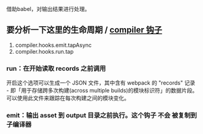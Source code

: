 
借助babel，对输出结果进行处理。

## 要分析一下这里的生命周期 / [compiler 钩子](https://webpack.docschina.org/api/compiler-hooks/)

1. compiler.hooks.emit.tapAsync
2. compiler.hooks.run.tap

### run：在开始读取 records 之前调用

开启这个选项可以生成一个 JSON 文件，其中含有 webpack 的 "records" 记录 - 即「用于存储跨多次构建(across multiple builds)的模块标识符」的数据片段。可以使用此文件来跟踪在每次构建之间的模块变化。

### emit：输出 asset 到 output 目录之前执行。这个钩子 不会 被复制到子编译器

